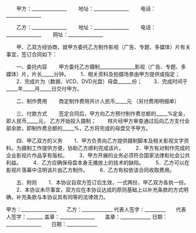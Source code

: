 
 


　　甲方：_______________
　　地址：_______________
　　电话：_______________


　　乙方：_______________
　　地址：_______________
　　电话：_______________
　　网址：_______________


　　甲、乙双方经协商，就甲方委托乙方制作影视（广告、专题、多媒体）片有关事宜，签订合同如下：


　　一、委托内容
　　甲方委托乙方摄制_______________影视（广告、专题、多媒体）片，片长_____分钟。
　　1．相关资料及拍摄场景由甲方提供或指定；
　　2．完成片为（数据、VCD、DVD光盘）母盘______份；
　　3．完成时间于_____年_____月_____日交付甲方。


　　二、制作费用
　　商定制作费用共计人民币_____元 （另付费用明细单）


　　三、付款方式
　　签定合同后，甲方向乙方预付制作费总额的_____%定金，即人民币_____元， 乙方开始投入摄制；
　　样片经甲方审查通过后向乙方支付全部余款，即制作费总额的_____%，乙方将完成的母盘交予甲方。


　　四、甲乙双方的义务
　　1．甲方负责向乙方提供摄制脚本及相关影视文字资料。为摄制工作提供方便，协助乙方顺利完成该片。
　　2．甲方有对制作完成的企业影视片作品享有版权。
　　3．甲方开展的业务必须符合国家法律和社会公共利益。
　　4．乙方应确保母盘本身无播放上的技术的缺陷。
　　5．乙方可以在影视片落幕中注明该片由乙方制作。
　　6．乙方有权依该合同收取费用。


　　五、附则
　　1．本协议自双方签订后生效，一式两份，甲乙双方各执一份。
　　2．本协议未尽事宜，双方应在本协议达成的原则基础上以补充条款的方式明确，补充条款与本协议具有同等的法律效力。



甲方：_______________　　乙方：_____________
代表人签字：_________　　代表人签字：_______
盖章：_______________　　盖章：_____________
日期：_______________　　日期：_____________
 


 

 
 
 
 
 
  


  
 

  


  


  
 
 
 
 

